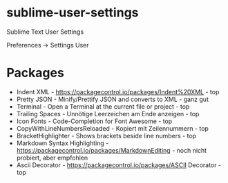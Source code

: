 # sublime-user-settings
Sublime Text User Settings

Preferences -> Settings User

# Packages
- Indent XML  - https://packagecontrol.io/packages/Indent%20XML - top
- Pretty JSON - Minify/Prettify JSON and converts to XML        - ganz gut
- Terminal    - Open a Terminal at the current file or project  - top
- Trailing Spaces - Unnötige Leerzeichen am Ende anzeigen       - top
- Icon Fonts  - Code-Completion for Font Awesome                - top
- CopyWithLineNumbersReloaded - Kopiert mit Zeilennummern       - top
- BracketHighlighter - Shows brackets beside line numbers       - top
- Markdown Syntax Highlighting - https://packagecontrol.io/packages/MarkdownEditing - noch nicht probiert, aber empfohlen
- Ascii Decorator - https://packagecontrol.io/packages/ASCII Decorator - top
